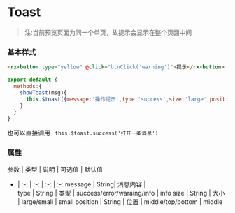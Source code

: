 # Toast

>注:当前预览页面为同一个单页，故提示会显示在整个页面中间

### 基本样式

```html
<rx-button type="yellow" @click="btnClick('warning')">提示</rx-button>
```

``` javascript 
export default {
  methods:{
    showToast(msg){
      this.$toast({message:'操作提示',type:'success',size:'large',position:'middle'})
    }
  }
}
```
也可以直接调用 ` this.$toast.success('打开一条消息')`

### 属性

参数 | 类型 | 说明 | 可选值 | 默认值 
- | :-: | :-: | :-: | :-:
message | String| 消息内容 |  
type | String | 类型 | success/error/waraing/info | info
size | String | 大小 | large/small | small
position | String | 位置 | middle/top/bottom | middle
